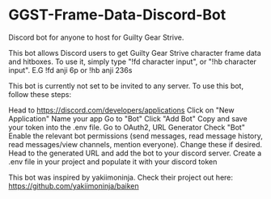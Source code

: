 # GGST-Frame-Data-Discord-Bot
Discord bot for anyone to host for Guilty Gear Strive.


This bot allows Discord users to get Guilty Gear Strive character frame data and hitboxes.
To use it, simply type "!fd character input", or "!hb character input". E.G !fd anji 6p or !hb anji 236s



This bot is currently not set to be invited to any server. To use this bot, follow these steps:

Head to https://discord.com/developers/applications
Click on "New Application"
Name your app
Go to "Bot"
Click "Add Bot"
Copy and save your token into the .env file.
Go to OAuth2, URL Generator
Check "Bot"
Enable the relevant bot permissions (send messages, read message history, read messages/view channels, mention everyone). Change these if desired.
Head to the generated URL and add the bot to your discord server.
Create a .env file in your project and populate it with your discord token




This bot was inspired by yakiimoninja. Check their project out here: https://github.com/yakiimoninja/baiken
